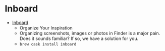 # Inboard
- [Inboard](https://inboardapp.com/)
  -  Organize Your Inspiration
  - Organizing screenshots, images or photos in Finder is a major pain. Does it sounds familiar? If so, we have a solution for you.
  - `brew cask install inboard`
